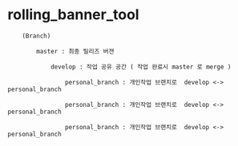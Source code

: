 # rolling_banner_tool

	
		(Branch)

			master : 최종 릴리즈 버젼 

				develop : 작업 공유 공간 ( 작업 완료시 master 로 merge )

					personal_branch : 개인작업 브랜치로  develop <-> personal_branch 

					personal_branch : 개인작업 브랜치로  develop <-> personal_branch 

					personal_branch : 개인작업 브랜치로  develop <-> personal_branch 



	


